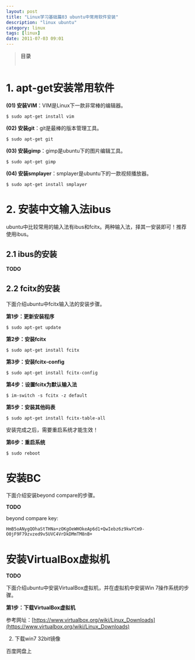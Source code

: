 ```yaml
---
layout: post
title: "Linux学习基础篇03 ubuntu中常用软件安装"
description: "linux ubuntu"
category: linux
tags: [linux]
date: 2011-07-03 09:01
---
```


> **目录**  
> [](#anchor1)   
> [](#anchor2)   


<a name="anchor1"></a>
# 1. apt-get安装常用软件

**(01) 安装VIM**：VIM是Linux下一款非常棒的编辑器。

    $ sudo apt-get install vim

**(02) 安装git**：git是最棒的版本管理工具。

    $ sudo apt-get git

**(03) 安装gimp**：gimp是ubuntu下的图片编辑工具。

    $ sudo apt-get gimp

**(04) 安装smplayer**：smplayer是ubuntu下的一款视频播放器。

    $ sudo apt-get install smplayer


<a name="anchor2"></a>
# 2. 安装中文输入法ibus

ubuntu中比较常用的输入法有ibus和fcitx。两种输入法，择其一安装即可！推荐使用ibus。


## 2.1 ibus的安装

**TODO**

## 2.2 fcitx的安装

下面介绍ubuntu中fcitx输入法的安装步骤。

**第1步：更新安装程序** 

    $ sudo apt-get update

**第2步：安装fcitx**

    $ sudo apt-get install fcitx

**第3步：安装fcitx-config**

    $ sudo apt-get install fcitx-config

**第4步：设置fcitx为默认输入法**

    $ im-switch -s fcitx -z default

**第5步：安装其他码表**

    $ sudo apt-get install fcitx-table-all

安装完成之后，需要重启系统才能生效！

**第6步：重启系统**

    $ sudo reboot


# 安装BC

下面介绍安装beyond compare的步骤。

**TODO**

beyond compare key:

    HmB5oANygQOhaStTHNa+zOKgOeWHOkeAp6d1+QwIebz6z9kwYCm9-O0jF9F79zvzed9v5UVC4VrDkDMmTM8nB+

 


# 安装VirtualBox虚拟机


**TODO**

下面介绍ubuntu中安装VirtualBox虚拟机，并在虚拟机中安装Win 7操作系统的步骤。

**第1步：下载VirtualBox虚拟机**

参考网址：[https://www.virtualbox.org/wiki/Linux_Downloads](https://www.virtualbox.org/wiki/Linux_Downloads)

 2. 下载win7 32bit镜像

百度网盘上



